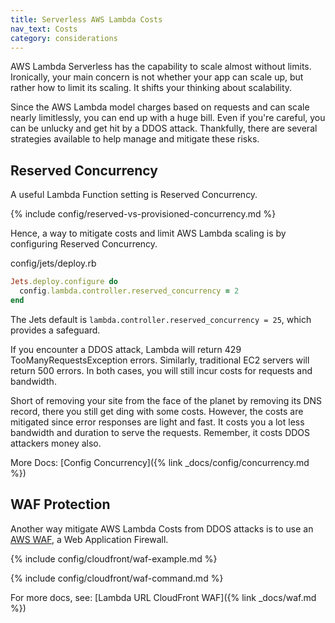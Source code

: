 ```yaml
---
title: Serverless AWS Lambda Costs
nav_text: Costs
category: considerations
---
```


AWS Lambda Serverless has the capability to scale almost without limits. Ironically, your main concern is not whether your app can scale up, but rather how to limit its scaling. It shifts your thinking about scalability.

Since the AWS Lambda model charges based on requests and can scale nearly limitlessly, you can end up with a huge bill. Even if you're careful, you can be unlucky and get hit by a DDOS attack. Thankfully, there are several strategies available to help manage and mitigate these risks.

## Reserved Concurrency

A useful Lambda Function setting is Reserved Concurrency.

{% include config/reserved-vs-provisioned-concurrency.md %}

Hence, a way to mitigate costs and limit AWS Lambda scaling is by configuring Reserved Concurrency.

config/jets/deploy.rb

```ruby
Jets.deploy.configure do
  config.lambda.controller.reserved_concurrency = 2
end
```

The Jets default is `lambda.controller.reserved_concurrency = 25`, which provides a safeguard.

If you encounter a DDOS attack, Lambda will return 429 TooManyRequestsException errors. Similarly, traditional EC2 servers will return 500 errors. In both cases, you will still incur costs for requests and bandwidth.

Short of removing your site from the face of the planet by removing its DNS record, there you still get ding with some costs. However, the costs are mitigated since error responses are light and fast. It costs you a lot less bandwidth and duration to serve the requests. Remember, it costs DDOS attackers money also.

More Docs: [Config Concurrency]({% link _docs/config/concurrency.md %})

## WAF Protection

Another way mitigate AWS Lambda Costs from DDOS attacks is to use an [AWS WAF](https://docs.aws.amazon.com/AmazonCloudFront/latest/DeveloperGuide/distribution-web-awswaf.html), a Web Application Firewall.

{% include config/cloudfront/waf-example.md %}

{% include config/cloudfront/waf-command.md %}

For more docs, see: [Lambda URL CloudFront WAF]({% link _docs/waf.md %})
